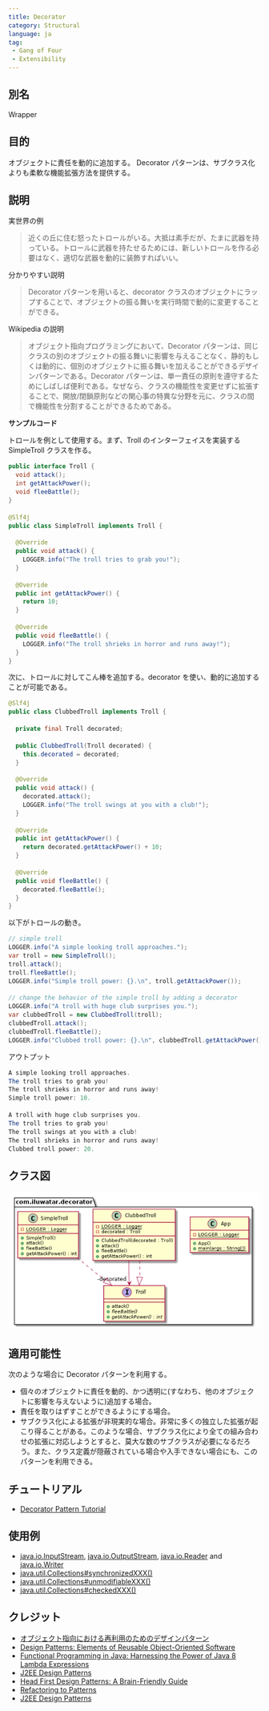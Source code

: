 ```yaml
---
title: Decorator
category: Structural
language: ja
tag:
 - Gang of Four
 - Extensibility
---
```


## 別名

Wrapper

## 目的

オブジェクトに責任を動的に追加する。
Decorator パターンは、サブクラス化よりも柔軟な機能拡張方法を提供する。

## 説明

実世界の例

> 近くの丘に住む怒ったトロールがいる。大抵は素手だが、たまに武器を持っている。トロールに武器を持たせるためには、新しいトロールを作る必要はなく、適切な武器を動的に装飾すればいい。

分かりやすい説明

> Decorator パターンを用いると、decorator クラスのオブジェクトにラップすることで、オブジェクトの振る舞いを実行時間で動的に変更することができる。

Wikipedia の説明

> オブジェクト指向プログラミングにおいて、Decorator パターンは、同じクラスの別のオブジェクトの振る舞いに影響を与えることなく、静的もしくは動的に、個別のオブジェクトに振る舞いを加えることができるデザインパターンである。Decorator パターンは、単一責任の原則を遵守するためにしばしば便利である。なぜなら、クラスの機能性を変更せずに拡張することで、開放/閉鎖原則などの関心事の特異な分野を元に、クラスの間で機能性を分割することができるためである。

**サンプルコード**

トロールを例として使用する。まず、Troll のインターフェイスを実装する SimpleTroll クラスを作る。

```java
public interface Troll {
  void attack();
  int getAttackPower();
  void fleeBattle();
}

@Slf4j
public class SimpleTroll implements Troll {

  @Override
  public void attack() {
    LOGGER.info("The troll tries to grab you!");
  }

  @Override
  public int getAttackPower() {
    return 10;
  }

  @Override
  public void fleeBattle() {
    LOGGER.info("The troll shrieks in horror and runs away!");
  }
}
```

次に、トロールに対してこん棒を追加する。decorator を使い、動的に追加することが可能である。

```java
@Slf4j
public class ClubbedTroll implements Troll {

  private final Troll decorated;

  public ClubbedTroll(Troll decorated) {
    this.decorated = decorated;
  }

  @Override
  public void attack() {
    decorated.attack();
    LOGGER.info("The troll swings at you with a club!");
  }

  @Override
  public int getAttackPower() {
    return decorated.getAttackPower() + 10;
  }

  @Override
  public void fleeBattle() {
    decorated.fleeBattle();
  }
}
```

以下がトロールの動き。

```java
// simple troll
LOGGER.info("A simple looking troll approaches.");
var troll = new SimpleTroll();
troll.attack();
troll.fleeBattle();
LOGGER.info("Simple troll power: {}.\n", troll.getAttackPower());

// change the behavior of the simple troll by adding a decorator
LOGGER.info("A troll with huge club surprises you.");
var clubbedTroll = new ClubbedTroll(troll);
clubbedTroll.attack();
clubbedTroll.fleeBattle();
LOGGER.info("Clubbed troll power: {}.\n", clubbedTroll.getAttackPower());
```

アウトプット

```java
A simple looking troll approaches.
The troll tries to grab you!
The troll shrieks in horror and runs away!
Simple troll power: 10.

A troll with huge club surprises you.
The troll tries to grab you!
The troll swings at you with a club!
The troll shrieks in horror and runs away!
Clubbed troll power: 20.
```

## クラス図

![alt text](./etc/decorator.urm.png "Decorator pattern class diagram")

## 適用可能性

次のような場合に Decorator パターンを利用する。

* 個々のオブジェクトに責任を動的、かつ透明に(すなわち、他のオブジェクトに影響を与えないように)追加する場合。
* 責任を取りはずすことができるようにする場合。
* サブクラス化による拡張が非現実的な場合。非常に多くの独立した拡張が起こり得ることがある。このような場合、サブクラス化により全ての組み合わせの拡張に対応しようとすると、莫大な数のサブクラスが必要になるだろう。また、クラス定義が隠蔽されている場合や入手できない場合にも、このパターンを利用できる。

## チュートリアル

* [Decorator Pattern Tutorial](https://www.journaldev.com/1540/decorator-design-pattern-in-java-example)

## 使用例

 * [java.io.InputStream](http://docs.oracle.com/javase/8/docs/api/java/io/InputStream.html), [java.io.OutputStream](http://docs.oracle.com/javase/8/docs/api/java/io/OutputStream.html),
 [java.io.Reader](http://docs.oracle.com/javase/8/docs/api/java/io/Reader.html) and [java.io.Writer](http://docs.oracle.com/javase/8/docs/api/java/io/Writer.html)
 * [java.util.Collections#synchronizedXXX()](http://docs.oracle.com/javase/8/docs/api/java/util/Collections.html#synchronizedCollection-java.util.Collection-)
 * [java.util.Collections#unmodifiableXXX()](http://docs.oracle.com/javase/8/docs/api/java/util/Collections.html#unmodifiableCollection-java.util.Collection-)
 * [java.util.Collections#checkedXXX()](http://docs.oracle.com/javase/8/docs/api/java/util/Collections.html#checkedCollection-java.util.Collection-java.lang.Class-)


## クレジット

* [オブジェクト指向における再利用のためのデザインパターン](https://www.amazon.co.jp/%E3%82%AA%E3%83%96%E3%82%B8%E3%82%A7%E3%82%AF%E3%83%88%E6%8C%87%E5%90%91%E3%81%AB%E3%81%8A%E3%81%91%E3%82%8B%E5%86%8D%E5%88%A9%E7%94%A8%E3%81%AE%E3%81%9F%E3%82%81%E3%81%AE%E3%83%87%E3%82%B6%E3%82%A4%E3%83%B3%E3%83%91%E3%82%BF%E3%83%BC%E3%83%B3-%E3%82%A8%E3%83%AA%E3%83%83%E3%82%AF-%E3%82%AC%E3%83%B3%E3%83%9E/dp/4797311126)
* [Design Patterns: Elements of Reusable Object-Oriented Software](https://www.amazon.com/gp/product/0201633612/ref=as_li_tl?ie=UTF8&camp=1789&creative=9325&creativeASIN=0201633612&linkCode=as2&tag=javadesignpat-20&linkId=675d49790ce11db99d90bde47f1aeb59)
* [Functional Programming in Java: Harnessing the Power of Java 8 Lambda Expressions](https://www.amazon.com/gp/product/1937785467/ref=as_li_tl?ie=UTF8&camp=1789&creative=9325&creativeASIN=1937785467&linkCode=as2&tag=javadesignpat-20&linkId=7e4e2fb7a141631491534255252fd08b)
* [J2EE Design Patterns](https://www.amazon.com/gp/product/0596004273/ref=as_li_tl?ie=UTF8&camp=1789&creative=9325&creativeASIN=0596004273&linkCode=as2&tag=javadesignpat-20&linkId=48d37c67fb3d845b802fa9b619ad8f31)
* [Head First Design Patterns: A Brain-Friendly Guide](https://www.amazon.com/gp/product/0596007124/ref=as_li_tl?ie=UTF8&camp=1789&creative=9325&creativeASIN=0596007124&linkCode=as2&tag=javadesignpat-20&linkId=6b8b6eea86021af6c8e3cd3fc382cb5b)
* [Refactoring to Patterns](https://www.amazon.com/gp/product/0321213351/ref=as_li_tl?ie=UTF8&camp=1789&creative=9325&creativeASIN=0321213351&linkCode=as2&tag=javadesignpat-20&linkId=2a76fcb387234bc71b1c61150b3cc3a7)
* [J2EE Design Patterns](https://www.amazon.com/gp/product/0596004273/ref=as_li_tl?ie=UTF8&camp=1789&creative=9325&creativeASIN=0596004273&linkCode=as2&tag=javadesignpat-20&linkId=f27d2644fbe5026ea448791a8ad09c94)
